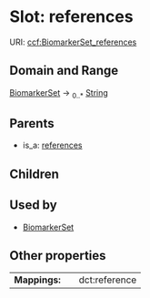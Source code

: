 
# Slot: references



URI: [ccf:BiomarkerSet_references](http://purl.org/ccf/BiomarkerSet_references)


## Domain and Range

[BiomarkerSet](BiomarkerSet.md) &#8594;  <sub>0..\*</sub> [String](types/String.md)

## Parents

 *  is_a: [references](references.md)

## Children


## Used by

 * [BiomarkerSet](BiomarkerSet.md)

## Other properties

|  |  |  |
| --- | --- | --- |
| **Mappings:** | | dct:reference |